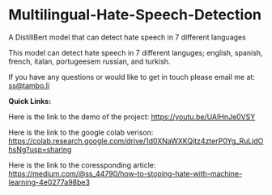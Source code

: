 # Multilingual-Hate-Speech-Detection
A DistillBert model that can detect hate speech in 7 different languages 

This model can detect hate speech in 7 different languges; english, spanish, french, italan, portugeesem russian, and turkish.


If you have any questions or would like to get in touch please email me at:
ss@tambo.li


**Quick Links:**

Here is the link to the demo of the project:
https://youtu.be/UAIHnJe0VSY 

Here is the link to the google colab verison:
https://colab.research.google.com/drive/1d0XNaWXKQjtz4zterP0Yg_RuLjdOhsNg?usp=sharing 

Here is the link to the coressponding article:
https://medium.com/@ss_44790/how-to-stoping-hate-with-machine-learning-4e0277a98be3

